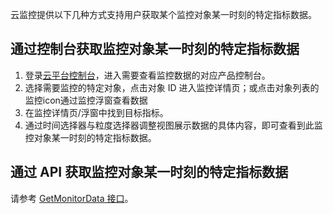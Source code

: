云监控提供以下几种方式支持用户获取某个监控对象某一时刻的特定指标数据。

## 通过控制台获取监控对象某一时刻的特定指标数据

1. 登录[云平台控制台](http://console.tce.fsphere.cn/)，进入需要查看监控数据的对应产品控制台。
2. 选择需要监控的特定对象，点击对象 ID 进入监控详情页；或点击对象列表的监控icon通过监控浮窗查看数据
3. 在监控详情页/浮窗中找到目标指标。
4. 通过时间选择器与粒度选择器调整视图展示数据的具体内容，即可查看到此监控对象某一时刻的特定指标数据。

## 通过 API 获取监控对象某一时刻的特定指标数据
请参考 [GetMonitorData 接口](http://tce.fsphere.cn/doc/api/405/4667)。